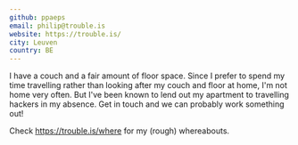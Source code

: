 ```yaml
---
github: ppaeps
email: philip@trouble.is
website: https://trouble.is/
city: Leuven
country: BE
---
```


I have a couch and a fair amount of floor space.  Since I prefer to spend my
time travelling rather than looking after my couch and floor at home, I'm not
home very often.  But I've been known to lend out my apartment to travelling
hackers in my absence.  Get in touch and we can probably work something out!

Check <https://trouble.is/where> for my (rough) whereabouts.
